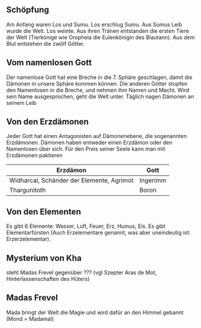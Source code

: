 ## Schöpfung
Am Anfang waren Los und Sumu. Los erschlug Sumu. Aus Sumus Leib wurde die Welt. Los weinte. Aus ihren Tränen entstanden die ersten Tiere der Welt (Tierkönige wie  Oropheia die Eulenkönigin des Blautann). Aus dem Blut entstehen die zwölf Götter.

## Vom namenlosen Gott
Der namenlose Gott hat eine Breche in die 7. Sphäre geschlagen, damit die Dämonen in unsere Sphäre kommen können. Die anderen Götter stopfen den Namenlosen in die Breche, und nehmen ihm Namen und Macht. Wird sein Name ausgesprochen, geht die Welt unter. Täglich nagen Dämonen an seinem Leib
## Von den Erzdämonen
Jeder Gott hat einen Antagonisten auf Dämonenebene, die sogenannten Erzdämonen. Dämonen haben entweder einen Erzdämon oder den Namenlosen über sich.
Für den Preis seiner Seele kann man mit Erzdämonen paktieren

| Erzdämon                                  | Gott     |
| ----------------------------------------- | -------- |
| Widharcal, Schänder der Elemente, Agrimot | Ingerimm |
| Thargunitoth                              | Boron    |
## Von den Elementen
Es gibt 6 Elemente: Wasser, Luft, Feuer, Erz, Humus, Eis.
Es gibt Elementarfürsten (Auch Erzelementare genannt, was aber uneindeutig ist: Erzerzelementar).

## Mysterium von Kha
steht Madas Frevel gegenüber ??? (vgl Szepter Aras de Mot, Hinterlassenschaften des Hüters)
## Madas Frevel
Mada bringt der Welt die Magie und wird dafür an den Himmel gebannt (Mond = Madamal)



